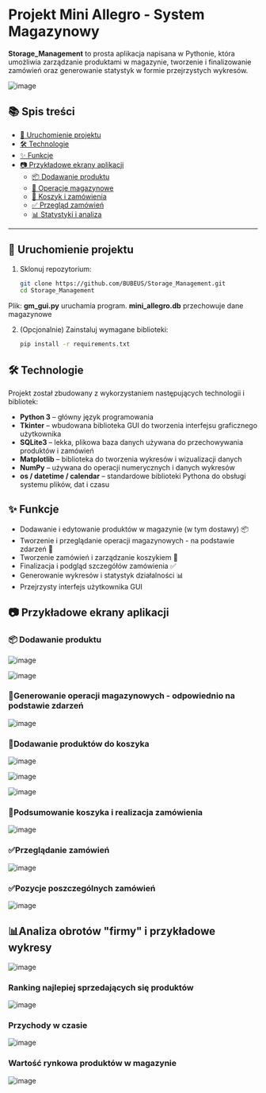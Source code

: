 # Projekt Mini Allegro - System Magazynowy

**Storage_Management** to prosta aplikacja napisana w Pythonie, która umożliwia zarządzanie produktami w magazynie, tworzenie i finalizowanie zamówień oraz generowanie statystyk w formie przejrzystych wykresów.

![image](https://github.com/user-attachments/assets/491bb7e0-9210-4d5d-818f-a7d918ecbd28)

## 📚 Spis treści

- [🚀 Uruchomienie projektu](#-uruchomienie-projektu)
- [🛠️ Technologie](#️-technologie)
- [✨ Funkcje](#-funkcje)
- [📷 Przykładowe ekrany aplikacji](#-przykładowe-ekrany-aplikacji)
  - [📦 Dodawanie produktu](#-dodawanie-produktu)
  - [🔄 Operacje magazynowe](#-operacje-magazynowe)
  - [🛒 Koszyk i zamówienia](#-koszyk-i-zamówienia)
  - [✅ Przegląd zamówień](#-przegląd-zamówień)
  - [📊 Statystyki i analiza](#-statystyki-i-analiza)

---


## 🚀 Uruchomienie projektu

1. Sklonuj repozytorium:
   ```bash
   git clone https://github.com/BUBEUS/Storage_Management.git
   cd Storage_Management
Plik: **gm_gui.py** uruchamia program.
**mini_allegro.db** przechowuje dane magazynowe

2. (Opcjonalnie) Zainstaluj wymagane biblioteki:
   ```bash
   pip install -r requirements.txt

## 🛠️ Technologie

Projekt został zbudowany z wykorzystaniem następujących technologii i bibliotek:

- **Python 3** – główny język programowania
- **Tkinter** – wbudowana biblioteka GUI do tworzenia interfejsu graficznego użytkownika
- **SQLite3** – lekka, plikowa baza danych używana do przechowywania produktów i zamówień
- **Matplotlib** – biblioteka do tworzenia wykresów i wizualizacji danych
- **NumPy** – używana do operacji numerycznych i danych wykresów
- **os / datetime / calendar** – standardowe biblioteki Pythona do obsługi systemu plików, dat i czasu


## ✨ Funkcje

- Dodawanie i edytowanie produktów w magazynie (w tym dostawy) 📦
- Tworzenie i przeglądanie operacji magazynowych - na podstawie zdarzeń 🔄
- Tworzenie zamówień i zarządzanie koszykiem 🛒
- Finalizacja i podgląd szczegółów zamówienia ✅
- Generowanie wykresów i statystyk działalności 📊
- Przejrzysty interfejs użytkownika GUI


## 📷 Przykładowe ekrany aplikacji

### 📦 Dodawanie produktu
![image](https://github.com/user-attachments/assets/df0186ce-b6c1-4a4a-ac18-3e15af7a52f7)

![image](https://github.com/user-attachments/assets/1d303572-4fbe-4018-911c-308e2cdc52a4)


### 🔄Generowanie operacji magazynowych - odpowiednio na podstawie zdarzeń
![image](https://github.com/user-attachments/assets/4ceab05c-5f08-4200-9644-459b89569514)


### 🛒Dodawanie produktów do koszyka
![image](https://github.com/user-attachments/assets/e14a1623-0cf2-47bc-bfc4-ef0ced1e3fec)

![image](https://github.com/user-attachments/assets/46af0f47-956a-423b-81ee-459c15426c2f)

![image](https://github.com/user-attachments/assets/54e45fe5-fff9-41b1-80bc-8a7dad869c7b)


### 🛒Podsumowanie koszyka i realizacja zamówienia
![image](https://github.com/user-attachments/assets/f7a22c86-c9b4-4b33-9331-4999d707f2b0)


### ✅Przeglądanie zamówień
![image](https://github.com/user-attachments/assets/f977c862-3ab9-414e-ac84-2bccb755b5c7)


### ✅Pozycje poszczególnych zamówień
![image](https://github.com/user-attachments/assets/dd1284df-f44a-451d-b952-37cb9748e121)

## 📊Analiza obrotów "firmy" i przykładowe wykresy
![image](https://github.com/user-attachments/assets/1abac12e-e82f-44fc-9a9c-2687551d63d0)

### Ranking najlepiej sprzedających się produktów 
![image](https://github.com/user-attachments/assets/094da6fb-4448-4d0f-b686-c66e3ad78f2b)

### Przychody w czasie
![image](https://github.com/user-attachments/assets/dadbb344-4529-4f96-b9f9-00b3f76781ab)

### Wartość rynkowa produktów w magazynie
![image](https://github.com/user-attachments/assets/6ba6a830-b088-4ac3-a75b-291624f85fb2)

